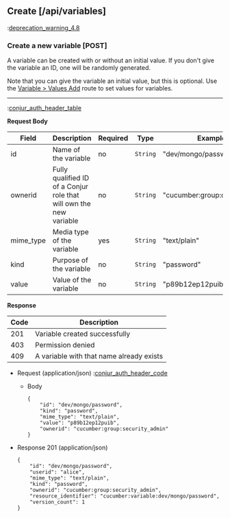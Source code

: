 ## Create [/api/variables]

:[deprecation_warning_4.8](partials/deprecation_warning_4.8.md)

### Create a new variable [POST]

A variable can be created with or without an initial value.
If you don't give the variable an ID, one will be randomly generated.

Note that you can give the variable an initial value, but this is optional.
Use the [Variable > Values Add](http://docs.conjur.apiary.io/#reference/variable/values-add) 
route to set values for variables.

---

:[conjur_auth_header_table](partials/conjur_auth_header_table.md)

**Request Body**

|Field|Description|Required|Type|Example|
|-----|-----------|----|--------|-------|
|id|Name of the variable|no|`String`|"dev/mongo/password"|
|ownerid|Fully qualified ID of a Conjur role that will own the new variable|no|`String`|"cucumber:group:developers"|
|mime_type|Media type of the variable|yes|`String`|"text/plain"|
|kind|Purpose of the variable|no|`String`|"password"|
|value|Value of the variable|no|`String`|"p89b12ep12puib"|

**Response**

|Code|Description|
|----|-----------|
|201|Variable created successfully|
|403|Permission denied|
|409|A variable with that name already exists|

+ Request (application/json)
    :[conjur_auth_header_code](partials/conjur_auth_header_code.md)

    + Body

        ```
        {
            "id": "dev/mongo/password",
            "kind": "password",
            "mime_type": "text/plain",
            "value": "p89b12ep12puib",
            "ownerid": "cucumber:group:security_admin"
        }
        ```

+ Response 201 (application/json)

    ```
    {
        "id": "dev/mongo/password",
        "userid": "alice",
        "mime_type": "text/plain",
        "kind": "password",
        "ownerid": "cucumber:group:security_admin",
        "resource_identifier": "cucumber:variable:dev/mongo/password",
        "version_count": 1
    }
    ```
